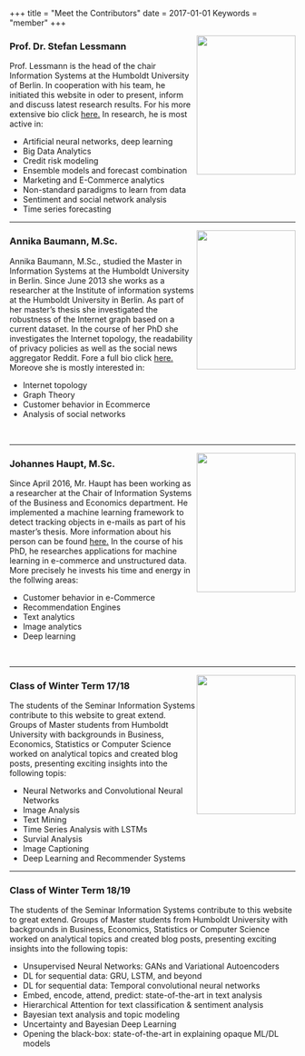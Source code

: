 +++
title = "Meet the Contributors"
date = 2017-01-01
Keywords = "member"
+++

[<img align="right" width="174" height="245"  src="/blog/img/team/lessmannSchmal.png">](https://humboldt-wi.github.io/blog/member/lessmann/)



### Prof. Dr. Stefan Lessmann

Prof. Lessmann is the head of the chair Information Systems at the Humboldt University of Berlin.
In cooperation with his team, he initiated this website in oder to present, inform and discuss latest research results. For his more extensive bio click [here.][bioLessmann]
In research, he is most active in:

- Artificial neural networks, deep learning
- Big Data Analytics
- Credit risk modeling
- Ensemble models and forecast combination
- Marketing and E-Commerce analytics
- Non-standard paradigms to learn from data
- Sentiment and social network analysis
- Time series forecasting

[bioLessmann]: https://www.wiwi.hu-berlin.de/de/professuren/quantitativ/wi/personen/hl

------

[<img align="right" width="174" height="245" src="/blog/img/team/baumann.jpeg">](https://humboldt-wi.github.io/blog/member/baumann/)


### Annika Baumann, M.Sc.
Annika Baumann, M.Sc., studied the Master in Information Systems at the Humboldt University in Berlin. Since June 2013 she works as a researcher at the Institute of information systems at the Humboldt University in Berlin. As part of her master’s thesis she investigated the robustness of the Internet graph based on a current dataset. In the course of her PhD she investigates the Internet topology, the readability of privacy policies as well as the social news aggregator Reddit.
Fore a full bio click [here.][bioBaumann] Moreove she is mostly interested in:

- Internet topology
- Graph Theory
- Customer behavior in Ecommerce
- Analysis of social networks

<br />


[bioBaumann]: https://www.wiwi.hu-berlin.de/de/professuren/quantitativ/wi/personen/annika-baumann
-----
[<img align="right" width="174" height="245" src="/blog/img/team/haupt.jpg">](https://humboldt-wi.github.io/blog/member/haupt/)

### Johannes Haupt, M.Sc.

Since April 2016, Mr. Haupt has been working as a researcher at the Chair of Information Systems of the Business and Economics department. He implemented a machine learning framework to detect tracking objects in e-mails as part of his master’s thesis.
More information about his person can be found [here.][bioHaupt] In the course of his PhD, he researches applications for machine learning in e-commerce and unstructured data. More precisely he invests his time and energy in the follwing areas:

- Customer behavior in e-Commerce
- Recommendation Engines
- Text analytics
- Image analytics
- Deep learning

<br />


[bioHaupt]: https://www.wiwi.hu-berlin.de/de/professuren/quantitativ/wi/personen/johannes-haupt
-----

[<img align="right" width="174" height="245"  src="/blog/img/team/class1718(2).PNG">](https://humboldt-wi.github.io/blog/member/class1718/)


### Class of Winter Term 17/18

The students of the Seminar Information Systems contribute to this website to great extend. Groups of Master students from Humboldt University with backgrounds
in Business, Economics, Statistics or Computer Science worked on analytical topics and created blog posts, presenting exciting insights into the following topis:

- Neural Networks and Convolutional Neural Networks
- Image Analysis
- Text Mining
- Time Series Analysis with LSTMs
- Survial Analysis
- Image Captioning
- Deep Learning and Recommender Systems
-----

### Class of Winter Term 18/19

The students of the Seminar Information Systems contribute to this website to great extend. Groups of Master students from Humboldt University with backgrounds
in Business, Economics, Statistics or Computer Science worked on analytical topics and created blog posts, presenting exciting insights into the following topis:

- Unsupervised Neural Networks: GANs and Variational Autoencoders
- DL for sequential data: GRU, LSTM, and beyond 
- DL for sequential data: Temporal convolutional neural networks 
- Embed, encode, attend, predict: state-of-the-art in text analysis 
- Hierarchical Attention for text classification & sentiment analysis 
- Bayesian text analysis and topic modeling 
- Uncertainty and Bayesian Deep Learning 
- Opening the black-box: state-of-the-art in explaining opaque ML/DL models

<br />
<br />
